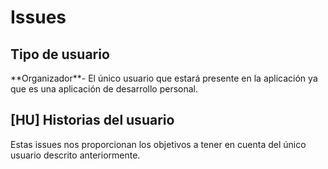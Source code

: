 <h1>Issues</h1>
<h2>Tipo de usuario</h2>
**Organizador**- El único usuario que estará presente en la aplicación ya que es una aplicación de desarrollo personal.
<h2>[HU] Historias del usuario</h2>
Estas issues nos proporcionan los objetivos a tener en cuenta del único usuario descrito anteriormente. 
